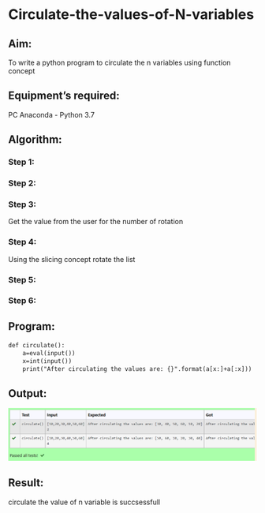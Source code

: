 # Circulate-the-values-of-N-variables
## Aim:
To write a python program to circulate the n variables using function concept
## Equipment’s required:
PC
Anaconda - Python 3.7
## Algorithm: 
### Step 1: 
### Step 2: 
### Step 3: 
Get the value from the user for the number of rotation
### Step 4: 
Using the slicing concept rotate the list

### Step 5: 
### Step 6: 
## Program:
```
def circulate():
    a=eval(input())
    x=int(input())
    print("After circulating the values are: {}".format(a[x:]+a[:x]))
```

## Output:
![model](/images.png)

## Result:
circulate the value of n variable is succsessfull